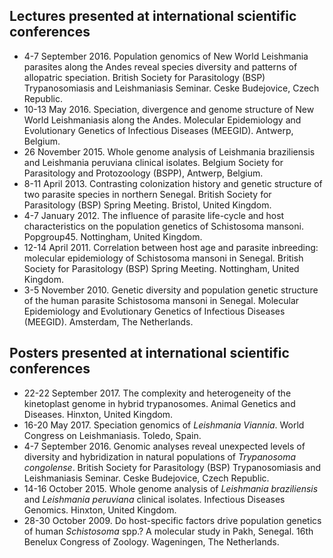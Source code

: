 
## Lectures presented at international scientific conferences
* 4-7 September 2016. Population genomics of New World Leishmania parasites along the Andes reveal species diversity and patterns of allopatric speciation. British Society for Parasitology (BSP) Trypanosomiasis and Leishmaniasis Seminar. Ceske Budejovice, Czech Republic. 
* 10-13 May 2016. Speciation, divergence and genome structure of New World Leishmaniasis along the Andes. Molecular Epidemiology and Evolutionary Genetics of Infectious Diseases (MEEGID). Antwerp, Belgium. 
* 26 November 2015. Whole genome analysis of Leishmania braziliensis and Leishmania peruviana clinical isolates. Belgium Society for Parasitology and Protozoology (BSPP), Antwerp, Belgium. 
* 8-11 April 2013. Contrasting colonization history and genetic structure of two parasite species in northern Senegal. British Society for Parasitology (BSP) Spring Meeting. Bristol, United Kingdom.
* 4-7 January 2012. The influence of parasite life-cycle and host characteristics on the population genetics of Schistosoma mansoni. Popgroup45. Nottingham, United Kingdom.
* 12-14 April 2011. Correlation between host age and parasite inbreeding: molecular epidemiology of Schistosoma mansoni in Senegal. British Society for Parasitology (BSP) Spring Meeting. Nottingham, United Kingdom.
* 3-5 November 2010. Genetic diversity and population genetic structure of the human parasite Schistosoma mansoni in Senegal. Molecular Epidemiology and Evolutionary Genetics of Infectious Diseases (MEEGID). Amsterdam, The Netherlands.

## Posters presented at international scientific conferences			 						
* 22-22 September 2017. The complexity and heterogeneity of the kinetoplast genome in hybrid trypanosomes. Animal Genetics and Diseases. Hinxton, United Kingdom.
* 16-20 May 2017. Speciation genomics of *Leishmania Viannia*. World Congress on Leishmaniasis. Toledo, Spain.
* 4-7 September 2016. Genomic analyses reveal unexpected levels of diversity and hybridization in natural populations of *Trypanosoma congolense*. British Society for Parasitology (BSP) Trypanosomiasis and Leishmaniasis Seminar. Ceske Budejovice, Czech Republic. 
* 14-16 October 2015. Whole genome analysis of *Leishmania braziliensis* and *Leishmania peruviana* clinical isolates. Infectious Diseases Genomics. Hinxton, United Kingdom.
* 28-30 October 2009. Do host-specific factors drive population genetics of human *Schistosoma* spp.? A molecular study in Pakh, Senegal. 16th Benelux Congress of Zoology. Wageningen, The Netherlands.
